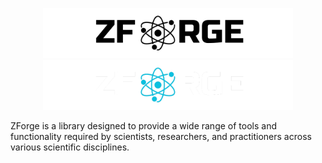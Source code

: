 <p align="center">
  <img src="1.png" alt="Logo" width="400">
  <img src="2.png" alt="Logo" width="400">
</p>
ZForge is a library designed to provide a wide range of tools and functionality required by scientists, researchers, and practitioners across various scientific disciplines. 